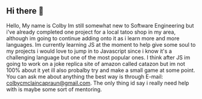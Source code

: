 ## Hi there 👋
Hello, My name is Colby 
Im still somewhat new to Software Engineering but i've already completed one project for a local tatoo shop in my area, although im going to continue adding onto it as i learn more and more languages. Im currently learning JS at the moment to help give some soul to my projects i would love to jump in to Javascript since i know it's a challenging language
but one of the most popular ones. I think after JS im going to work on a joke replica site of amazon called catazon but im not 100% about it yet ill also probalby try and make a small game at some point. You can ask me about anything the best way is through E-mail: colbycmclaincapraun@gmail.com.
The only thing id say i really need help with is maybe some sort of mentoring.
<!--
**Blackhawk56210/Blackhawk56210** is a ✨ _special_ ✨ repository because its `README.md` (this file) appears on your GitHub profile.

Here are some ideas to get you started:

- 🔭 I’m currently working on ...
- 🌱 I’m currently learning ...
- 👯 I’m looking to collaborate on ...
- 🤔 I’m looking for help with ...
- 💬 Ask me about ...
- 📫 How to reach me: ...
- 😄 Pronouns: ...
- ⚡ Fun fact: ...
-->

